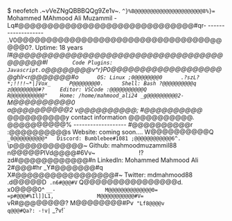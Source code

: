 $ neofetch
                   .~vVeZNgQBBBQQg9Ze1v~.
              `^}%B@@@@@@@@@@@@@@@@@@@@@@8%}=`                 Mohammed MAhmood Ali Muzammil
           -Lq#@@@@@@@@@@@@@@@@@@@@@@@@@@@@@@#qr-              -------------------
        .V0@@@@@@@@@@@@@@@@@@@@@@@@@@@@@@@@@@@@@@0?.           Uptime: 18 years
      _l#@@@@@@@@@@@@@@@@@@@@@@@@@@@@@@@@@@@@@@@@@@#l`         Code Plugins: Javascript.
    `o@@@@@@@@v^r}P0@@@@@@@@@@@@@@@@@@@@ghlr<r@@@@@@@#o`       OS: Linux
   ;0@@@@@@@@0      .?szL?*;!!!!~*|]Vox_      P@@@@@@@@0.      Shell: Bash
  ?@@@@@@@@@@q                                z@@@@@@@@@#?     Editor: VSCode
 :@@@@@@@@@@@Q                                R@@@@@@@@@@@"    Home: /home/mahmood_ali24
_g@@@@@@@@@@2-                                `M@@@@@@@@@@0    
a@@@@@@@@@@2                                    v@@@@@@@@@@;
#@@@@@@@@@@_                                     @@@@@@@@@@y   contact information
@@@@@@@@@@@.                                     @@@@@@@@@@%   -------------------
#@@@@@@@@@@r                                    :@@@@@@@@@@s   Website: coming soon....
W@@@@@@@@@@Q`                                  _0@@@@@@@@@@*   Discord: Bumblebee#1081
 ;@@@@@@@@@@@@6^.                          `\p@@@@@@@@@@@@~    Github: mahmoodmuzammil88
  n@@@@@PlVd@@@@#6Vv~_`              `_!?zd#@@@@@@@@@@@@#n     LinkedIn: Mohammed Mahmood Ali 
   2#@@@#hr _Y#@@@@@@@#q`          `X#@@@@@@@@@@@@@@@@@#~      Twitter: mdmahmood88
    .d@@@@@D` .n6#@@@#V`             Q@@@@@@@@@@@@@@@@d.       
      x0@@@@0^   `__-                M@@@@@@@@@@@@@@0=         
        =p#@@@#%Il]]L1,              M@@@@@@@@@@@#V=           
          `vR#@@@@@@@@?              M@@@@@@@@#Pv`
              "Lf8@@@@v              q@@@#Qa?:
                  -!v|`              _?v!`
